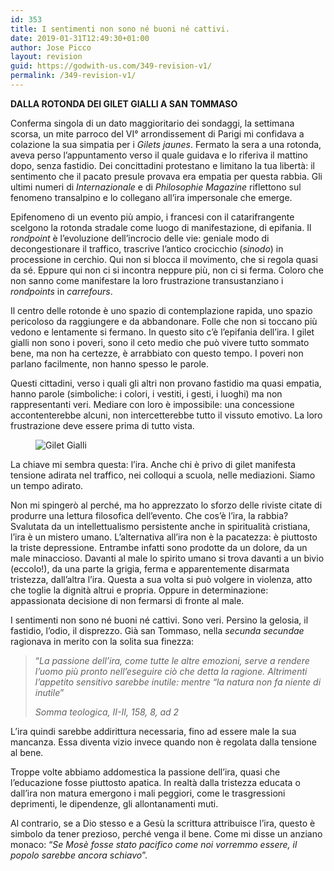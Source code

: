 ```yaml
---
id: 353
title: I sentimenti non sono né buoni né cattivi.
date: 2019-01-31T12:49:30+01:00
author: Jose Picco
layout: revision
guid: https://godwith-us.com/349-revision-v1/
permalink: /349-revision-v1/
---
```

**DALLA ROTONDA DEI GILET GIALLI A SAN TOMMASO**



Conferma singola di un dato maggioritario dei sondaggi, la settimana scorsa, un mite parroco del VI° arrondissement di Parigi mi confidava a colazione la sua simpatia per i _Gilets jaunes_. Fermato la sera a una rotonda, aveva perso l’appuntamento verso il quale guidava e lo riferiva il mattino dopo, senza fastidio. Dei concittadini protestano e limitano la tua libertà: il sentimento che il pacato presule provava era empatia per questa rabbia. Gli ultimi numeri di _Internazionale_ e di _Philosophie Magazine_ riflettono sul fenomeno transalpino e lo collegano all’ira impersonale che emerge. 

Epifenomeno di un evento più ampio, i francesi con il catarifrangente scelgono la rotonda stradale come luogo di manifestazione, di epifania. Il _rondpoint_ è l’evoluzione dell’incrocio delle vie: geniale modo di decongestionare il traffico, trascrive l’antico crocicchio (_sinodo_) in processione in cerchio. Qui non si blocca il movimento, che si regola quasi da sé. Eppure qui non ci si incontra neppure più, non ci si ferma. Coloro che non sanno come manifestare la loro frustrazione transustanziano i _rondpoints_ in _carrefours_. 

Il centro delle rotonde è uno spazio di contemplazione rapida, uno spazio pericoloso da raggiungere e da abbandonare. Folle che non si toccano più vedono e lentamente si fermano. In questo sito c’è l’epifania dell’ira. I gilet gialli non sono i poveri, sono il ceto medio che può vivere tutto sommato bene, ma non ha certezze, è arrabbiato con questo tempo. I poveri non parlano facilmente, non hanno spesso le parole.

Questi cittadini, verso i quali gli altri non provano fastidio ma quasi empatia, hanno parole (simboliche: i colori, i vestiti, i gesti, i luoghi) ma non rappresentanti veri. Mediare con loro è impossibile: una concessione accontenterebbe alcuni, non intercetterebbe tutto il vissuto emotivo. La loro frustrazione deve essere prima di tutto vista. <figure class="wp-block-image">

<img src="https://godwith-us.com/wp-content/uploads/2019/01/Gilet-Gialli-1.jpg" alt="Gilet Gialli" class="wp-image-352" srcset="https://incercadidio.com/wp-content/uploads/2019/01/Gilet-Gialli-1.jpg 616w, https://incercadidio.com/wp-content/uploads/2019/01/Gilet-Gialli-1-300x184.jpg 300w" sizes="(max-width: 616px) 100vw, 616px" /> </figure> 

La chiave mi sembra questa: l’ira. Anche chi è privo di gilet manifesta tensione adirata nel traffico, nei colloqui a scuola, nelle mediazioni. Siamo un tempo adirato.

Non mi spingerò al perché, ma ho apprezzato lo sforzo delle riviste citate di produrre una lettura filosofica dell’evento. Che cos’è l’ira, la rabbia? Svalutata da un intellettualismo persistente anche in spiritualità cristiana, l’ira è un mistero umano. L’alternativa all’ira non è la pacatezza: è piuttosto la triste depressione. Entrambe infatti sono prodotte da un dolore, da un male minaccioso. Davanti al male lo spirito umano si trova davanti a un bivio (eccolo!), da una parte la grigia, ferma e apparentemente disarmata tristezza, dall’altra l’ira. Questa a sua volta si può volgere in violenza, atto che toglie la dignità altrui e propria. Oppure in determinazione: appassionata decisione di non fermarsi di fronte al male. 

I sentimenti non sono né buoni né cattivi. Sono veri. Persino la gelosia, il fastidio, l’odio, il disprezzo. Già san Tommaso, nella _secunda secundae_ ragionava in merito con la solita sua finezza: 

<blockquote class="wp-block-quote">
  <p>
    “<em>La passione dell’ira, come tutte le altre emozioni, serve a rendere l’uomo più pronto nell&#8217;eseguire ciò che detta la ragione. Altrimenti l’appetito sensitivo sarebbe inutile: mentre &#8220;la natura non fa niente di inutile</em>&#8221;
  </p>
  
  <cite> Somma teologica, II-II, 158, 8, ad 2</cite>
</blockquote>

L’ira quindi sarebbe addirittura necessaria, fino ad essere male la sua mancanza. Essa diventa vizio invece quando non è regolata dalla tensione al bene. 

Troppe volte abbiamo addomestica la passione dell’ira, quasi che l’educazione fosse piuttosto apatica. In realtà dalla tristezza educata o dall’ira non matura emergono i mali peggiori, come le trasgressioni deprimenti, le dipendenze, gli allontanamenti muti.

Al contrario, se a Dio stesso e a Gesù la scrittura attribuisce l’ira, questo è simbolo da tener prezioso, perché venga il bene. Come mi disse un anziano monaco: “_Se Mosè fosse stato pacifico come noi vorremmo essere, il popolo sarebbe ancora schiavo_”.